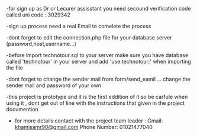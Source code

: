 -for sign up as Dr or Lecurer assisstant you need secound verification code called uni code : 3029342

-sign up process need a real Email to comelete the process

-dont forget to edit the connection.php file for your database server (password,host,username...)

-before import technotour.sql to your server make sure you have database called 'technotour' in your server and add 'use technotour;' when importing the file

-dont forget to change the sender mail from form/send_eamil ... change the sender mail and password of your own

-this project is prototype and it is the first eddition of it so be carfule when using it , dont get out of line with the instructions that given in the project documention

- for more details contact with the project team leader : 
Gmail: khamisamr90@gmail.com 
Phone Number: 01021477040 
